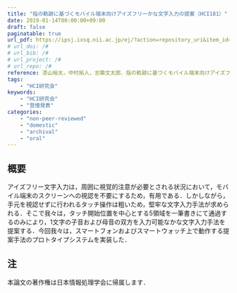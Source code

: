 ```yaml
---
title: "指の軌跡に基づくモバイル端末向けアイズフリーかな文字入力の提案（HCI181）"
date: 2019-01-14T00:00:00+09:00
draft: false
paginatable: true
url_pdf: https://ipsj.ixsq.nii.ac.jp/ej/?action=repository_uri&item_id=193939&file_id=1&file_no=1
# url_doi: /#
# url_bib: /#
# url_project: /#
# url_repo: /#
reference: 漆山裕太，中村拓人，志築文太郎．指の軌跡に基づくモバイル端末向けアイズフリーかな文字入力の提案．情報処理学会研究報告，Vol. 2019-HCI-181，No. 30，情報処理学会，2019年1月，8 pages．
tags:
    - "HCI研究会"
keywords:
    - "HCI研究会"
    - "登壇発表"
categories:
    - "non-peer-reviewed"
    - "domestic"
    - "archival"
    - "oral"
---
```


## 概要

アイズフリー文字入力は，周囲に視覚的注意が必要とされる状況において，モバイル端末のスクリーンへの視認を不要にするため，有用である．しかしながら，手元を視認せずに行われるタッチ操作は粗いため，堅牢な文字入力手法が求められる．そこで我々は，タッチ開始位置を中心とする5領域を一筆書きにて通過するのみにより，1文字の子音および母音の双方を入力可能なかな文字入力手法を提案する．今回我々は，スマートフォンおよびスマートウォッチ上で動作する提案手法のプロトタイプシステムを実装した．

## 注

本論文の著作権は日本情報処理学会に帰属します．
